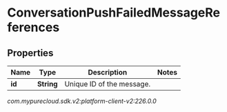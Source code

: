 # ConversationPushFailedMessageReferences


## Properties

| Name | Type | Description | Notes |
| ------------ | ------------- | ------------- | ------------- |
| **id** | **String** | Unique ID of the message. |  |




_com.mypurecloud.sdk.v2:platform-client-v2:226.0.0_

